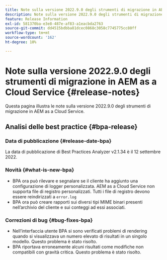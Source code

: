 ```yaml
---
title: Note sulla versione 2022.9.0 degli strumenti di migrazione in AEM as a Cloud Service
description: Note sulla versione 2022.9.0 degli strumenti di migrazione in AEM as a Cloud Service
feature: Release Information
exl-id: 581370ba-e3e8-487e-af83-a1eacbda2763
source-git-commit: dd4515bdbba81dcec0868c3058c7745775cc80ff
workflow-type: tm+mt
source-wordcount: '162'
ht-degree: 10%

---
```


# Note sulla versione 2022.9.0 degli strumenti di migrazione in AEM as a Cloud Service {#release-notes}

Questa pagina illustra le note sulla versione 2022.9.0 degli strumenti di migrazione in AEM as a Cloud Service.

## Analisi delle best practice {#bpa-release}

### Data di pubblicazione {#release-date-bpa}

La data di pubblicazione di Best Practices Analyzer v2.1.34 è il 12 settembre 2022.

### Novità {#what-is-new-bpa}

* BPA ora può rilevare e segnalare se il cliente ha aggiunto una configurazione di logger personalizzata. AEM as a Cloud Service non supporta file di registro personalizzati. Tutti i file di registro devono essere reindirizzati a `error.log`
* BPA ora può creare rapporti sui diversi tipi MIME binari presenti nell’archivio del cliente e sui conteggi ad essi associati.

### Correzioni di bug {#bug-fixes-bpa}

* Nell’interfaccia utente BPA si sono verificati problemi di rendering quando si visualizzava un numero elevato di risultati in un singolo modello. Questo problema è stato risolto.
* BPA riportava erroneamente alcuni risultati come modifiche non compatibili con gravità critica. Questo problema è stato risolto.
